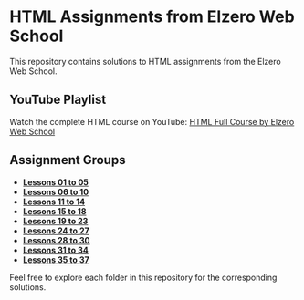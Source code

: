 # HTML Assignments from Elzero Web School

This repository contains solutions to HTML assignments from the Elzero Web School.

## YouTube Playlist
Watch the complete HTML course on YouTube: [HTML Full Course by Elzero Web School](https://www.youtube.com/playlist?list=PLDoPjvoNmBAzjsz06gkzlSrlev53MGIKe)

## Assignment Groups

- **[Lessons 01 to 05](https://elzero.org/category/assignments/html-assignments/lessons-01-05/)**
- **[Lessons 06 to 10](https://elzero.org/category/assignments/html-assignments/lessons-06-10/)**
- **[Lessons 11 to 14](https://elzero.org/category/assignments/html-assignments/lessons-11-14/)**
- **[Lessons 15 to 18](https://elzero.org/category/assignments/html-assignments/lessons-15-18/)**
- **[Lessons 19 to 23](https://elzero.org/category/assignments/html-assignments/lessons-19-23/)**
- **[Lessons 24 to 27](https://elzero.org/category/assignments/html-assignments/lessons-24-27/)**
- **[Lessons 28 to 30](https://elzero.org/category/assignments/html-assignments/lessons-28-30/)**
- **[Lessons 31 to 34](https://elzero.org/category/assignments/html-assignments/lessons-31-34/)**
- **[Lessons 35 to 37](https://elzero.org/category/assignments/html-assignments/lessons-35-37/)**

Feel free to explore each folder in this repository for the corresponding solutions.
